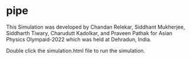 # pipe

This Simulation was developed by Chandan Relekar,  Siddhant Mukherjee, Siddharth Tiwary, Charudutt Kadolkar, and Praveen Pathak for Asian Physics Olympaid-2022 which was held at Dehradun, India.

Double click the simulation.html file to run the simulation.
